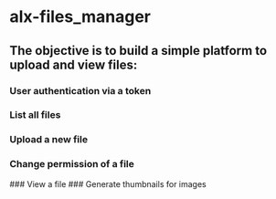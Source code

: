 # alx-files_manager
## The objective is to build a simple platform to upload and view files:

### User authentication via a token
### List all files
### Upload a new file
### Change permission of a file
### View a file
### Generate thumbnails for images

